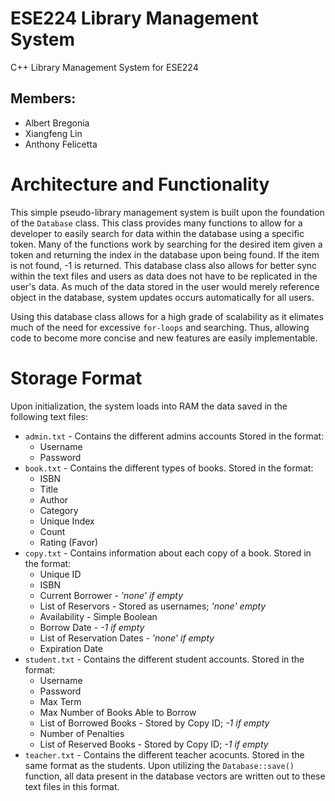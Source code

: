 # ESE224 Library Management System
C++ Library Management System for ESE224

## Members:
 - Albert Bregonia
 - Xiangfeng Lin
 - Anthony Felicetta
 
 # Architecture and Functionality
 This simple pseudo-library management system is built upon the foundation of the `Database` class.
 This class provides many functions to allow for a developer to easily search for data within the database using a specific token.
 Many of the functions work by searching for the desired item given a token and returning the index in the database upon being found. If the item is not found, -1 is returned.
 This database class also allows for better sync within the text files and users as data does not have to be replicated in the user's data. As much of the data stored in the user
 would merely reference object in the database, system updates occurs automatically for all users.
 
 Using this database class allows for a high grade of scalability as it elimates much of the need for excessive `for-loops` and searching. Thus, allowing code to become more concise and new features are easily implementable.
 
 # Storage Format
 Upon initialization, the system loads into RAM the data saved in the following text files:
 - `admin.txt` - Contains the different admins accounts Stored in the format:
   - Username
   - Password
 - `book.txt` - Contains the different types of books. Stored in the format:
   - ISBN
   - Title
   - Author
   - Category
   - Unique Index
   - Count
   - Rating (Favor)
- `copy.txt` - Contains information about each copy of a book. Stored in the format:
   - Unique ID
   - ISBN
   - Current Borrower - *'none' if empty*
   - List of Reservors - Stored as usernames; *'none' empty*
   - Availability - Simple Boolean
   - Borrow Date - *-1 if empty*
   - List of Reservation Dates - *'none' if empty*
   - Expiration Date
- `student.txt` - Contains the different student accounts. Stored in the format:
   - Username
   - Password
   - Max Term
   - Max Number of Books Able to Borrow
   - List of Borrowed Books - Stored by Copy ID; *-1 if empty*
   - Number of Penalties
   - List of Reserved Books - Stored by Copy ID; *-1 if empty*
- `teacher.txt` - Contains the different teacher acocunts. Stored in the same format as the students.
Upon utilizing the `Database::save()` function, all data present in the database vectors are written out to these text files in this format.

